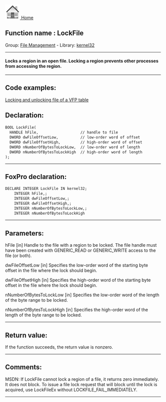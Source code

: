 [<img src="../../images/home.png"> Home ](https://github.com/VFPX/Win32API)  

## Function name : LockFile
Group: [File Management](../../functions_group.md#File_Management)  -  Library: [kernel32](../../../libraries.md#kernel32)  
***  


#### Locks a region in an open file. Locking a region prevents other processes from accessing the region.
***  


## Code examples:
[Locking and unlocking file of a VFP table](../../samples/sample_154.md)  

## Declaration:
```foxpro  
BOOL LockFile(
  HANDLE hFile,                   // handle to file
  DWORD dwFileOffsetLow,          // low-order word of offset
  DWORD dwFileOffsetHigh,         // high-order word of offset
  DWORD nNumberOfBytesToLockLow,  // low-order word of length
  DWORD nNumberOfBytesToLockHigh  // high-order word of length
);  
```  
***  


## FoxPro declaration:
```foxpro  
DECLARE INTEGER LockFile IN kernel32;
	INTEGER hFile,;
	INTEGER dwFileOffsetLow,;
	INTEGER dwFileOffsetHigh,;
	INTEGER nNumberOfBytesToLockLow,;
	INTEGER nNumberOfBytesToLockHigh  
```  
***  


## Parameters:
hFile 
[in] Handle to the file with a region to be locked. The file handle must have been created with GENERIC_READ or GENERIC_WRITE access to the file (or both). 

dwFileOffsetLow 
[in] Specifies the low-order word of the starting byte offset in the file where the lock should begin. 

dwFileOffsetHigh 
[in] Specifies the high-order word of the starting byte offset in the file where the lock should begin. 

nNumberOfBytesToLockLow 
[in] Specifies the low-order word of the length of the byte range to be locked. 

nNumberOfBytesToLockHigh 
[in] Specifies the high-order word of the length of the byte range to be locked.  
***  


## Return value:
If the function succeeds, the return value is nonzero.  
***  


## Comments:
MSDN: If LockFile cannot lock a region of a file, it returns zero immediately. It does not block. To issue a file lock request that will block until the lock is acquired, use LockFileEx without LOCKFILE_FAIL_IMMEDIATELY.  
  
***  

